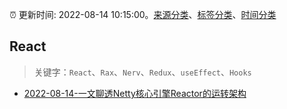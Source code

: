:alarm_clock: 更新时间: 2022-08-14 10:15:00。[来源分类](../README.md)、[标签分类](../TAGS.md)、[时间分类](../TIMELINE.md)

## React


> 关键字：`React`、`Rax`、`Nerv`、`Redux`、`useEffect`、`Hooks`



- [2022-08-14-一文聊透Netty核心引擎Reactor的运转架构](https://toutiao.io/k/law381n) 